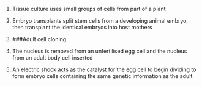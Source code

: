 1. Tissue culture uses small groups of cells from part of a plant
2. Embryo transplants split stem cells from a developing animal embryo, then transplant the identical embryos into host mothers

3. ###Adult cell cloning
 1. The nucleus is removed from an unfertilised egg cell and the nucleus from an adult body cell inserted
 2. An electric shock acts as the catalyst for the egg cell to begin dividing to form embryo cells containing the same genetic information as the adult
